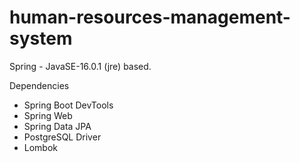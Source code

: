 # human-resources-management-system
Spring - JavaSE-16.0.1 (jre) based.

Dependencies

* Spring Boot DevTools
* Spring Web
* Spring Data JPA
* PostgreSQL Driver
* Lombok
